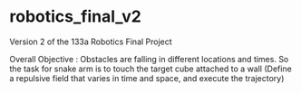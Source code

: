 # robotics_final_v2
Version 2 of the 133a Robotics Final Project


Overall Objective : Obstacles are falling in different locations and times. So the task for snake arm is to touch the target cube attached to a wall (Define a repulsive field that varies in time and space, and execute the trajectory)
